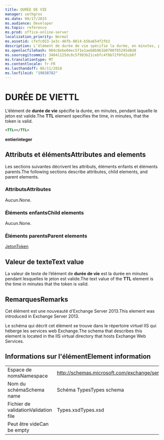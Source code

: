```yaml
---
title: DURÉE DE VIE
manager: sethgros
ms.date: 09/17/2015
ms.audience: Developer
ms.topic: reference
ms.prod: office-online-server
localization_priority: Normal
ms.assetid: cfefc053-1e3c-46fb-8014-b56a654f2fb3
description: L’élément de durée de vie spécifie la durée, en minutes, pendant laquelle le jeton est valide.
ms.openlocfilehash: 004c8ebe04ec5f1e1aeb8b961b0708f05295d8d8
ms.sourcegitcommit: 34041125dc8c5f993b21cebfc4f8b72f0fd2cb6f
ms.translationtype: MT
ms.contentlocale: fr-FR
ms.lasthandoff: 06/11/2018
ms.locfileid: "19838782"
---
```

# <a name="ttl"></a><span data-ttu-id="f29c8-103">DURÉE DE VIE</span><span class="sxs-lookup"><span data-stu-id="f29c8-103">TTL</span></span>

<span data-ttu-id="f29c8-104">L’élément de **durée de vie** spécifie la durée, en minutes, pendant laquelle le jeton est valide.</span><span class="sxs-lookup"><span data-stu-id="f29c8-104">The **TTL** element specifies the time, in minutes, that the token is valid.</span></span> 
  
```XML
<TTL></TTL>
```

 <span data-ttu-id="f29c8-105">**entier**</span><span class="sxs-lookup"><span data-stu-id="f29c8-105">**integer**</span></span>
## <a name="attributes-and-elements"></a><span data-ttu-id="f29c8-106">Attributs et éléments</span><span class="sxs-lookup"><span data-stu-id="f29c8-106">Attributes and elements</span></span>

<span data-ttu-id="f29c8-107">Les sections suivantes décrivent les attributs, éléments enfants et éléments parents.</span><span class="sxs-lookup"><span data-stu-id="f29c8-107">The following sections describe attributes, child elements, and parent elements.</span></span>
  
### <a name="attributes"></a><span data-ttu-id="f29c8-108">Attributs</span><span class="sxs-lookup"><span data-stu-id="f29c8-108">Attributes</span></span>

<span data-ttu-id="f29c8-109">Aucun.</span><span class="sxs-lookup"><span data-stu-id="f29c8-109">None.</span></span>
  
### <a name="child-elements"></a><span data-ttu-id="f29c8-110">Éléments enfants</span><span class="sxs-lookup"><span data-stu-id="f29c8-110">Child elements</span></span>

<span data-ttu-id="f29c8-111">Aucun.</span><span class="sxs-lookup"><span data-stu-id="f29c8-111">None.</span></span>
  
### <a name="parent-elements"></a><span data-ttu-id="f29c8-112">Éléments parents</span><span class="sxs-lookup"><span data-stu-id="f29c8-112">Parent elements</span></span>

[<span data-ttu-id="f29c8-113">Jeton</span><span class="sxs-lookup"><span data-stu-id="f29c8-113">Token</span></span>](token.md)
  
## <a name="text-value"></a><span data-ttu-id="f29c8-114">Valeur de texte</span><span class="sxs-lookup"><span data-stu-id="f29c8-114">Text value</span></span>

<span data-ttu-id="f29c8-115">La valeur de texte de l’élément de **durée de vie** est la durée en minutes pendant lesquelles le jeton est valide.</span><span class="sxs-lookup"><span data-stu-id="f29c8-115">The text value of the **TTL** element is the time in minutes that the token is valid.</span></span> 
  
## <a name="remarks"></a><span data-ttu-id="f29c8-116">Remarques</span><span class="sxs-lookup"><span data-stu-id="f29c8-116">Remarks</span></span>

<span data-ttu-id="f29c8-117">Cet élément est une nouveauté d'Exchange Server 2013.</span><span class="sxs-lookup"><span data-stu-id="f29c8-117">This element was introduced in Exchange Server 2013.</span></span>
  
<span data-ttu-id="f29c8-118">Le schéma qui décrit cet élément se trouve dans le répertoire virtuel IIS qui héberge les services web Exchange.</span><span class="sxs-lookup"><span data-stu-id="f29c8-118">The schema that describes this element is located in the IIS virtual directory that hosts Exchange Web Services.</span></span>
  
## <a name="element-information"></a><span data-ttu-id="f29c8-119">Informations sur l'élément</span><span class="sxs-lookup"><span data-stu-id="f29c8-119">Element information</span></span>

|||
|:-----|:-----|
|<span data-ttu-id="f29c8-120">Espace de noms</span><span class="sxs-lookup"><span data-stu-id="f29c8-120">Namespace</span></span>  <br/> |http://schemas.microsoft.com/exchange/services/2006/types  <br/> |
|<span data-ttu-id="f29c8-121">Nom du schéma</span><span class="sxs-lookup"><span data-stu-id="f29c8-121">Schema name</span></span>  <br/> |<span data-ttu-id="f29c8-122">Schéma Types</span><span class="sxs-lookup"><span data-stu-id="f29c8-122">Types schema</span></span>  <br/> |
|<span data-ttu-id="f29c8-123">Fichier de validation</span><span class="sxs-lookup"><span data-stu-id="f29c8-123">Validation file</span></span>  <br/> |<span data-ttu-id="f29c8-124">Types.xsd</span><span class="sxs-lookup"><span data-stu-id="f29c8-124">Types.xsd</span></span>  <br/> |
|<span data-ttu-id="f29c8-125">Peut être vide</span><span class="sxs-lookup"><span data-stu-id="f29c8-125">Can be empty</span></span>  <br/> ||
   

